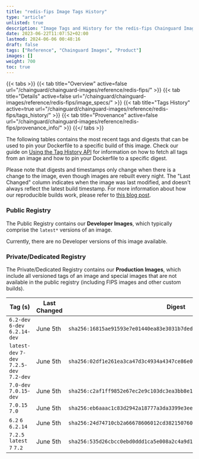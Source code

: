 ```yaml
---
title: "redis-fips Image Tags History"
type: "article"
unlisted: true
description: "Image Tags and History for the redis-fips Chainguard Image"
date: 2023-06-22T11:07:52+02:00
lastmod: 2024-06-06 00:48:16
draft: false
tags: ["Reference", "Chainguard Images", "Product"]
images: []
weight: 700
toc: true
---
```


{{< tabs >}}
{{< tab title="Overview" active=false url="/chainguard/chainguard-images/reference/redis-fips/" >}}
{{< tab title="Details" active=false url="/chainguard/chainguard-images/reference/redis-fips/image_specs/" >}}
{{< tab title="Tags History" active=true url="/chainguard/chainguard-images/reference/redis-fips/tags_history/" >}}
{{< tab title="Provenance" active=false url="/chainguard/chainguard-images/reference/redis-fips/provenance_info/" >}}
{{</ tabs >}}

The following tables contains the most recent tags and digests that can be used to pin your Dockerfile to a specific build of this image. Check our guide on [Using the Tag History API](/chainguard/chainguard-images/using-the-tag-history-api/) for information on how to fetch all tags from an image and how to pin your Dockerfile to a specific digest.

Please note that digests and timestamps only change when there is a change to the image, even though images are rebuilt every night. The "Last Changed" column indicates when the image was last modified, and doesn't always reflect the latest build timestamp. For more information about how our reproducible builds work, please refer to [this blog post](https://www.chainguard.dev/unchained/reproducing-chainguards-reproducible-image-builds).

### Public Registry
The Public Registry contains our **Developer Images**, which typically comprise the `latest*` versions of an image.

Currently, there are no Developer versions of this image available.

### Private/Dedicated Registry
The Private/Dedicated Registry contains our **Production Images**, which include all versioned tags of an image and special images that are not available in the public registry (including FIPS images and other custom builds).

| Tag (s)                                     | Last Changed | Digest                                                                    |
|---------------------------------------------|--------------|---------------------------------------------------------------------------|
|  `6.2-dev` `6-dev` `6.2.14-dev`             | June 5th     | `sha256:16815ae91593e7e01440ea83e3031b7ded6d87760471618778b5e9dcb2875fc8` |
|  `latest-dev` `7-dev` `7.2.5-dev` `7.2-dev` | June 5th     | `sha256:02df1e261ea3ca47d3c4934a4347ce86e0af6d1854b24978a195822f3307beaa` |
|  `7.0-dev` `7.0.15-dev`                     | June 5th     | `sha256:c2af1ff9852e67ec2e9c103dc3ea3bb8e1e14b3a65f7899a3e6e7abe8f73db0b` |
|  `7.0.15` `7.0`                             | June 5th     | `sha256:eb6aaac1c83d2942a18777a3da3399e3ee5e8bbe3b7da61f09cb5c0ffc34c331` |
|  `6.2` `6` `6.2.14`                         | June 5th     | `sha256:24d74710cb2a66678606012cd3821507605c8bf593dec50d7c17964caefb2708` |
|  `7.2.5` `latest` `7` `7.2`                 | June 5th     | `sha256:535d26cbcc0ebd0ddd1ca5e008a2c4a9d12f5102962de25529d13cc2917920cc` |

